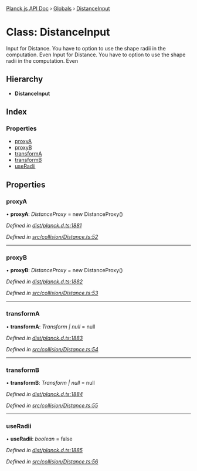 [Planck.js API Doc](../README.md) › [Globals](../globals.md) › [DistanceInput](distanceinput.md)

# Class: DistanceInput

Input for Distance. You have to option to use the shape radii in the
computation. Even
Input for Distance. You have to option to use the shape radii in the
computation. Even

## Hierarchy

* **DistanceInput**

## Index

### Properties

* [proxyA](distanceinput.md#proxya)
* [proxyB](distanceinput.md#proxyb)
* [transformA](distanceinput.md#transforma)
* [transformB](distanceinput.md#transformb)
* [useRadii](distanceinput.md#useradii)

## Properties

###  proxyA

• **proxyA**: *DistanceProxy* = new DistanceProxy()

*Defined in [dist/planck.d.ts:1881](https://github.com/shakiba/planck.js/blob/6a5d3be/dist/planck.d.ts#L1881)*

*Defined in [src/collision/Distance.ts:52](https://github.com/shakiba/planck.js/blob/6a5d3be/src/collision/Distance.ts#L52)*

___

###  proxyB

• **proxyB**: *DistanceProxy* = new DistanceProxy()

*Defined in [dist/planck.d.ts:1882](https://github.com/shakiba/planck.js/blob/6a5d3be/dist/planck.d.ts#L1882)*

*Defined in [src/collision/Distance.ts:53](https://github.com/shakiba/planck.js/blob/6a5d3be/src/collision/Distance.ts#L53)*

___

###  transformA

• **transformA**: *Transform | null* = null

*Defined in [dist/planck.d.ts:1883](https://github.com/shakiba/planck.js/blob/6a5d3be/dist/planck.d.ts#L1883)*

*Defined in [src/collision/Distance.ts:54](https://github.com/shakiba/planck.js/blob/6a5d3be/src/collision/Distance.ts#L54)*

___

###  transformB

• **transformB**: *Transform | null* = null

*Defined in [dist/planck.d.ts:1884](https://github.com/shakiba/planck.js/blob/6a5d3be/dist/planck.d.ts#L1884)*

*Defined in [src/collision/Distance.ts:55](https://github.com/shakiba/planck.js/blob/6a5d3be/src/collision/Distance.ts#L55)*

___

###  useRadii

• **useRadii**: *boolean* = false

*Defined in [dist/planck.d.ts:1885](https://github.com/shakiba/planck.js/blob/6a5d3be/dist/planck.d.ts#L1885)*

*Defined in [src/collision/Distance.ts:56](https://github.com/shakiba/planck.js/blob/6a5d3be/src/collision/Distance.ts#L56)*
